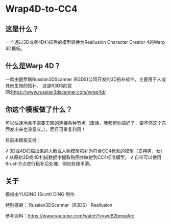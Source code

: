# Wrap4D-to-CC4
## 这是什么？
一个通过3D或者4D扫描后的模型转换为Reallusion Character Creator 4的Warp 4D模板。
## 什么是Warp 4D？
一款由俄罗斯Russian3DScanner (R3DS)公司开发的3D拓补软件，主要用于人或其他生物的拓补。
这是R3DS的官网:https://www.russian3dscanner.com/wrap4d/
## 你这个模板做了什么？
可以快速地且不需要无聊的连接各种节点（废话，我都帮你搞好了，要不然这个东西发出来也没意义。），而且可重复利用！

目前本模板支持：

√ 3D或4D扫描出来的人脸或人物模型拓补为符合CC4标准的模型（支持男，女）
√ 从原始3D或4D扫描数据中提取贴图并映射到CC4标准模型。
√ 自带可以使用Brush节点进行拓补后处理，例如处理平滑。

## 关于
模板由YUQING (Scott) DING 制作

特别感谢：
Russian3DScanner（R3DS）
Reallusion

参考资料：https://www.youtube.com/watch?v=wdB2bmqrArc
